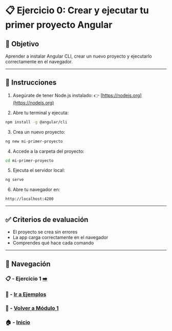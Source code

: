 # 📋 Ejercicio 0: Crear y ejecutar tu primer proyecto Angular

## 🎯 Objetivo
Aprender a instalar Angular CLI, crear un nuevo proyecto y ejecutarlo correctamente en el navegador.

---

## 📝 Instrucciones

1. Asegúrate de tener Node.js instalado:
   👉 [https://nodejs.org](https://nodejs.org)

2. Abre tu terminal y ejecuta:
```bash
npm install -g @angular/cli
```

3. Crea un nuevo proyecto:
```bash
ng new mi-primer-proyecto
```

4. Accede a la carpeta del proyecto:
```bash
cd mi-primer-proyecto
```

5. Ejecuta el servidor local:
```bash
ng serve
```

6. Abre tu navegador en:
```
http://localhost:4200
```

---

## ✅ Criterios de evaluación

- El proyecto se crea sin errores
- La app carga correctamente en el navegador
- Comprendes qué hace cada comando

---

## 🔁 Navegación

### 📋 - Ejercicio 1 [➡️](./Ejercicio_1.md)

### 🧪 - [Ir a Ejemplos](../Ejemplos/README.md)

### 📘 - [Volver a Módulo 1](./Modulo_1.md) 

### 🏠 - [Inicio](../README.md)
